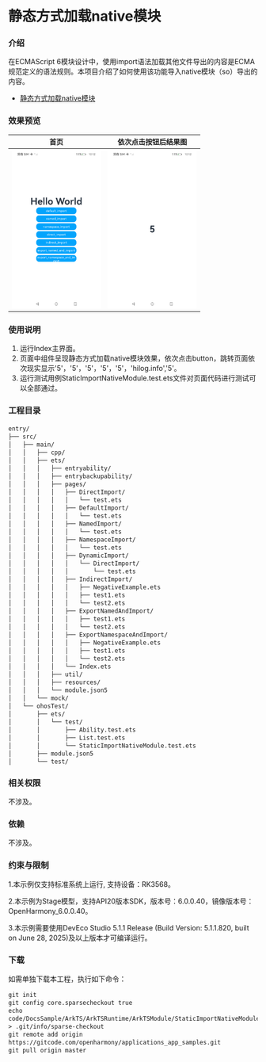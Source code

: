 # 静态方式加载native模块

### 介绍

在ECMAScript 6模块设计中，使用import语法加载其他文件导出的内容是ECMA规范定义的语法规则。本项目介绍了如何使用该功能导入native模块（so）导出的内容。

- [静态方式加载native模块](https://gitcode.com/openharmony/docs/blob/master/zh-cn/application-dev/arkts-utils/arkts-import-native-module.md)

### 效果预览

| 首页                                                          | 依次点击按钮后结果图                                                                  |
| ------------------------------------------------------------- |-----------------------------------------------------------------------------|
| <img src="./screenshots/StaticImportNativeModule1.png" style="zoom:50%;" width="360;" /> | <img src="./screenshots/StaticImportNativeModule2.png" style="zoom:50%;" width="360;" /> |

### 使用说明

1. 运行Index主界面。
2. 页面中组件呈现静态方式加载native模块效果，依次点击button，跳转页面依次现实显示'5'，'5'，'5'，'5'，'5'，'hilog.info','5'。
3. 运行测试用例StaticImportNativeModule.test.ets文件对页面代码进行测试可以全部通过。

### 工程目录

```
entry/
├── src/
│   ├── main/
│   │   ├── cpp/
│   │   ├── ets/
│   │   │   ├── entryability/
│   │   │   ├── entrybackupability/
│   │   │   ├── pages/
│   │   │   │   ├── DirectImport/
│   │   │   │   │   └── test.ets
│   │   │   │   ├── DefaultImport/
│   │   │   │   │   └── test.ets
│   │   │   │   ├── NamedImport/
│   │   │   │   │   └── test.ets
│   │   │   │   ├── NamespaceImport/
│   │   │   │   │   └── test.ets
│   │   │   │   ├── DynamicImport/
│   │   │   │   │   └── DirectImport/
│   │   │   │   │       └── test.ets
│   │   │   │   ├── IndirectImport/
│   │   │   │   │   ├── NegativeExample.ets
│   │   │   │   │   ├── test1.ets
│   │   │   │   │   └── test2.ets
│   │   │   │   ├── ExportNamedAndImport/
│   │   │   │   │   ├── test1.ets
│   │   │   │   │   └── test2.ets
│   │   │   │   ├── ExportNamespaceAndImport/
│   │   │   │   │   ├── NegativeExample.ets
│   │   │   │   │   ├── test1.ets
│   │   │   │   │   └── test2.ets
│   │   │   │   └── Index.ets
│   │   │   ├── util/
│   │   │   ├── resources/
│   │   │   └── module.json5
│   │   └── mock/
│   └── ohosTest/
│       ├── ets/
│       │   └── test/
│       │       ├── Ability.test.ets
│       │       ├── List.test.ets
│       │       └── StaticImportNativeModule.test.ets
│       ├── module.json5
│       └── test/
```

### 相关权限

不涉及。

### 依赖

不涉及。

### 约束与限制

1.本示例仅支持标准系统上运行, 支持设备：RK3568。

2.本示例为Stage模型，支持API20版本SDK，版本号：6.0.0.40，镜像版本号：OpenHarmony_6.0.0.40。

3.本示例需要使用DevEco Studio 5.1.1 Release (Build Version: 5.1.1.820, built on June 28, 2025)及以上版本才可编译运行。

### 下载

如需单独下载本工程，执行如下命令：

```
git init
git config core.sparsecheckout true
echo code/DocsSample/ArkTS/ArkTSRuntime/ArkTSModule/StaticImportNativeModule > .git/info/sparse-checkout
git remote add origin https://gitcode.com/openharmony/applications_app_samples.git
git pull origin master
```
